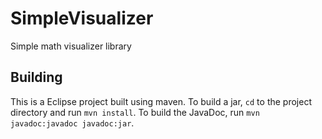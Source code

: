 # SimpleVisualizer
Simple math visualizer library

Building
--------
This is a Eclipse project built using maven. To build a jar, `cd` to the project directory and run `mvn install`. To build the JavaDoc, run `mvn javadoc:javadoc javadoc:jar`.
